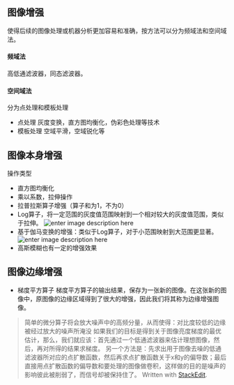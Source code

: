 ## 图像增强
使得后续的图像处理或机器分析更加容易和准确，按方法可以分为频域法和空间域法。
#### 频域法
高低通滤波器，同态滤波器。
#### 空间域法
分为点处理和模板处理
- 点处理
灰度变换，直方图均衡化，伪彩色处理等技术
- 模板处理
空域平滑，空域锐化等
## 图像本身增强
操作类型
- 直方图均衡化
- 乘以系数，拉伸操作
- 拉普拉斯算子增强（算子和为1，不为0）
- Log算子，将一定范围的灰度值范围映射到一个相对较大的灰度值范围，类似于拉伸。
![enter image description here](https://img-blog.csdn.net/20160814134821173?watermark/2/text/aHR0cDovL2Jsb2cuY3Nkbi5uZXQv/font/5a6L5L2T/fontsize/400/fill/I0JBQkFCMA==/dissolve/70/gravity/SouthEast)
- 基于伽马变换的增强：类似于Log算子，对于小范围映射到大范围更显著。
![enter image description here](https://img-blog.csdn.net/20160814144819548?watermark/2/text/aHR0cDovL2Jsb2cuY3Nkbi5uZXQv/font/5a6L5L2T/fontsize/400/fill/I0JBQkFCMA==/dissolve/70/gravity/SouthEast)
- 高斯模糊也有一定的增强效果
## 图像边缘增强
- 梯度平方算子
梯度平方算子的输出结果，保存为一张新的图像。在这张新的图像中，原图像的边缘区域得到了很大的增强，因此我们将其称为边缘增强图像。
>简单的微分算子将会放大噪声中的高频分量，从而使得：对比度较低的边缘被经过放大的噪声所淹没
>如果我们的目标是得到关于图像亮度梯度的最优估计，那么，我们就应该：首先通过一个低通滤波器来估计理想图像，然后，再对所得的结果求梯度。
>另一个方法是：先求出用于图像去噪的低通滤波器所对应的点扩散函数，然后再求点扩散函数关于x和y的偏导数；最后直接用点扩散函数的偏导数和要处理的图像做卷积，这样做的目的是噪声的影响彼此被削弱了，而信号却被保持住了。
> Written with [StackEdit](https://stackedit.io/).
<!--stackedit_data:
eyJoaXN0b3J5IjpbMTQ2NzgwMjk5OCwtMTE2NjU4NjA1OSwzNT
kwODQyMzhdfQ==
-->